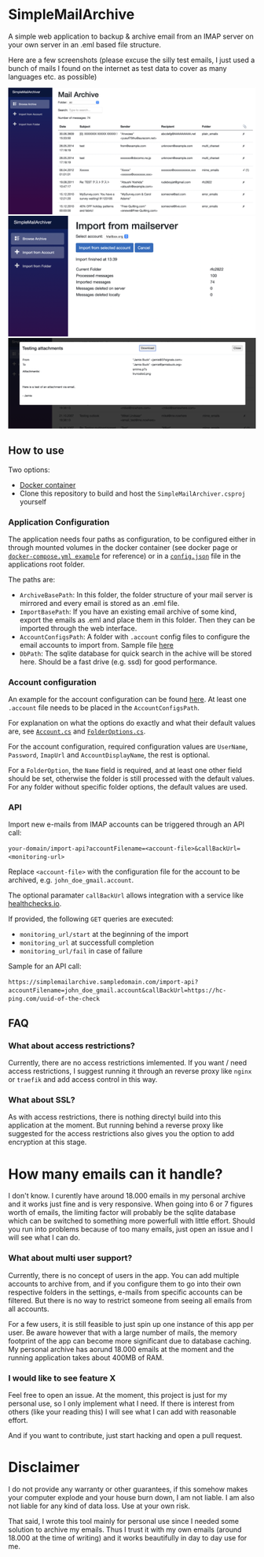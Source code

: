 # SimpleMailArchive

A simple web application to backup & archive email from an IMAP server on your own server in an .eml based file structure.

Here are a few screenshots (please excuse the silly test emails, I just used a bunch of mails I found on the internet as test data to cover as many languages etc. as possible)

![Overview of the archive](doc/ressources/browse_view2.png)
![Viewing a single message](doc/ressources/message_view.png)
![Viewing of the import page](doc/ressources/import_view.png)

## How to use
Two options:
- [Docker container](https://hub.docker.com/r/axmeyer/simplemailarchive)
- Clone this repository to build and host the `SimpleMailArchiver.csproj` yourself

### Application Configuration
The application needs four paths as configuration, to be configured either in through mounted volumes in the docker container (see docker page or [`docker-compose.yml example`](example_docker-compose.yml) for reference) or in a [`config.json`](SimpleMailArchiver/SimpleMailArchiver/config.json_sample) file in the applications root folder.

The paths are:
- `ArchiveBasePath`: In this folder, the folder structure of your mail server is mirrored and every email is stored as an .eml file. 
- `ImportBasePath`: If you have an existing email archive of some kind, export the emails as .eml and place them in this folder. Then they can be imported through the web interface.
- `AccountConfigsPath`: A folder with `.account` config files to configure the email accounts to import from. Sample file [here](SimpleMailArchiver/SimpleMailArchiver/accounts/JohnDoe_gmail.account_sample)
- `DbPath`: The sqlite database for quick search in the achive will be stored here. Should be a fast drive (e.g. ssd) for good performance.

### Account configuration
An example for the account configuration can be found [here](SimpleMailArchiver/SimpleMailArchiver/accounts/JohnDoe_gmail.account_sample). At least one `.account` file needs to be placed in the `AccountConfigsPath`.

For explanation on what the options do exactly and what their default values are, see [`Account.cs`](SimpleMailArchiver/SimpleMailArchiver/Data/Account.cs) and [`FolderOptions.cs`](SimpleMailArchiver/SimpleMailArchiver/Data/FolderOptions.cs).

For the account configuration, required configuration values are `UserName`, `Password`, `ImapUrl` and `AccountDisplayName`, the rest is optional.

For a `FolderOption`, the `Name` field is required, and at least one other field should be set, otherwise the folder is still processed with the default values. For any folder without specific folder options, the default values are used.

### API
Import new e-mails from IMAP accounts can be triggered through an API call:

```your-domain/import-api?accountFilename=<account-file>&callBackUrl=<monitoring-url>```

Replace `<account-file>` with the configuration file for the account to be archived, e.g. `john_doe_gmail.account`.

The optional paramater `callBackUrl` allows integration with a service like [healthchecks.io](https://healthchecks.io).

If provided, the following `GET` queries are executed:
- `monitoring_url/start` at the beginning of the import
- `monitoring_url` at successfull completion
- `monitoring_url/fail` in case of failure

Sample for an API call:

```https://simplemailarchive.sampledomain.com/import-api?accountFilename=john_doe_gmail.account&callBackUrl=https://hc-ping.com/uuid-of-the-check```

## FAQ
### What about access restrictions?
Currently, there are no access restrictions imlemented. If you want / need access restrictions, I suggest running it through an reverse proxy like `nginx`
or `traefik` and add access control in this way.

### What about SSL?
As with access restrictions, there is nothing directyl build into this application at the moment. But running behind a reverse proxy like suggested for the access restrictions also gives you the option to add encryption at this stage.

# How many emails can it handle?
I don't know. I curently have around 18.000 emails in my personal archive and it works just fine and is very responsive. When going into 6 or 7 figures worth of emails, the limiting factor will probably be the sqlite database which can be switched to something more powerfull with little effort. Should you run into problems because of too many emails, just open an issue and I will see what I can do.

### What about multi user support?
Currently, there is no concept of users in the app. You can add multiple accounts to archive from, and if you configure them to go into their own respective folders in the settings, e-mails from specific accounts can be filtered. But there is no way to restrict someone from seeing all emails from all accounts.

For a few users, it is still feasible to just spin up one instance of this app per user. Be aware however that with a large number of mails, the memory footprint of the app can become more significant due to database caching. My personal archive has aorund 18.000 emails at the moment and the running application takes about 400MB of RAM.

### I would like to see feature X
Feel free to open an issue. At the moment, this project is just for my personal use, so I only implement what I need. If there is interest from others (like your reading this) I will see what I can add with reasonable effort.

And if you want to contribute, just start hacking and open a pull request.

# Disclaimer
I do not provide any warranty or other guarantees, if this somehow makes your computer explode and your house burn down, I am not liable. I am also not liable for any kind of data loss. Use at your own risk.

That said, I wrote this tool mainly for personal use since I needed some solution to archive my emails. Thus I trust it with my own emails (around 18.000 at the time of writing) and it works beautifully in day to day use for me.
